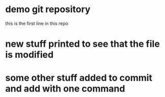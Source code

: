 # demo git repository
this is the first line in this repo

# new stuff printed to see that the file is modified

# some other stuff added to commit and add with one command